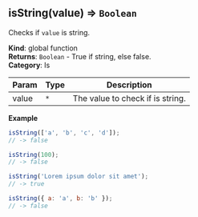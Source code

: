 <a name="isString"></a>

## isString(value) ⇒ <code>Boolean</code>
Checks if `value` is string.

**Kind**: global function  
**Returns**: <code>Boolean</code> - True if string, else false.  
**Category**: Is  

| Param | Type | Description |
| --- | --- | --- |
| value | <code>\*</code> | The value to check if is string. |

**Example**  
```js
isString(['a', 'b', 'c', 'd']);
// -> false

isString(100);
// -> false

isString('Lorem ipsum dolor sit amet');
// -> true

isString({ a: 'a', b: 'b' });
// -> false
```
